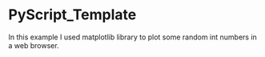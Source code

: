 # PyScript_Template

In this example I used matplotlib library to plot some random int numbers in a web browser. 
